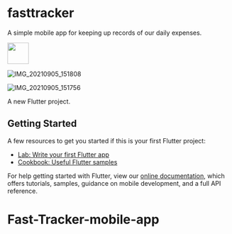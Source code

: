 
# fasttracker

A simple mobile app for keeping up records of our daily expenses.

<img src="https://user-images.githubusercontent.com/61490175/132122654-4c8f71f0-b1ca-4af6-b4cb-a35821d5180b.jpg" width="48">

![IMG_20210905_151808](https://user-images.githubusercontent.com/61490175/132122660-47ffaccd-a8b6-4081-b96a-d712a19fe873.jpg)

![IMG_20210905_151756](https://user-images.githubusercontent.com/61490175/132122663-7920bd08-129e-4514-8fd0-b183bdb37a20.jpg)


A new Flutter project.

## Getting Started

A few resources to get you started if this is your first Flutter project:

- [Lab: Write your first Flutter app](https://flutter.dev/docs/get-started/codelab)
- [Cookbook: Useful Flutter samples](https://flutter.dev/docs/cookbook)

For help getting started with Flutter, view our
[online documentation](https://flutter.dev/docs), which offers tutorials,
samples, guidance on mobile development, and a full API reference.
# Fast-Tracker-mobile-app

